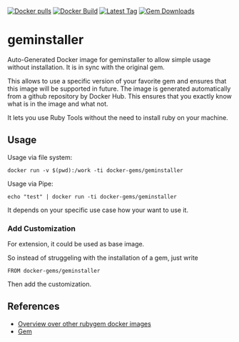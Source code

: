 [![Docker pulls](https://img.shields.io/docker/pulls/rubygem/geminstaller.svg)](https://hub.docker.com/r/rubygem/geminstaller/)
[![Docker Build](https://img.shields.io/docker/automated/rubygem/geminstaller.svg)](https://hub.docker.com/r/rubygem/geminstaller/)
[![Latest Tag](https://img.shields.io/github/tag/docker-rubygem/geminstaller.svg)](https://hub.docker.com/r/rubygem/geminstaller/)
[![Gem Downloads](https://img.shields.io/gem/dt/geminstaller.svg)](https://rubygems.org/gems/geminstaller/)
# geminstaller

Auto-Generated Docker image for geminstaller to allow simple usage without installation.
It is in sync with the original gem.

This allows to use a specific version of your favorite gem and ensures that this image will be supported in future.
The image is generated automatically from a github repository by Docker Hub.
This ensures that you exactly know what is in the image and what not.

It lets you use Ruby Tools without the need to install ruby on your machine.

## Usage

Usage via file system:

`docker run -v $(pwd):/work -ti docker-gems/geminstaller`

Usage via Pipe:

`echo "test" | docker run -ti docker-gems/geminstaller`

It depends on your specific use case how your want to use it.

### Add Customization

For extension, it could be used as base image.

So instead of struggeling with the installation of a gem, just write

`FROM docker-gems/geminstaller`

Then add the customization.

## References

 - [Overview over other rubygem docker images](https://github.com/thinkbot/docker-rubygem)
 - [Gem](https://rubygems.org/gems/geminstaller/)
